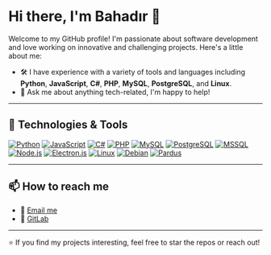 # Hi there, I'm Bahadır 👋

Welcome to my GitHub profile! I'm passionate about software development and love working on innovative and challenging projects. Here's a little about me:

- 🛠️ I have experience with a variety of tools and languages including **Python**, **JavaScript**, **C#**, **PHP**, **MySQL**, **PostgreSQL**, and **Linux**.
- 💬 Ask me about anything tech-related, I'm happy to help!

---

## 🔧 Technologies & Tools

[![Python](https://img.shields.io/badge/-Python-3776AB?logo=python&logoColor=white&style=for-the-badge)](https://www.python.org/)
[![JavaScript](https://img.shields.io/badge/-JavaScript-F7DF1E?logo=javascript&logoColor=black&style=for-the-badge)](https://developer.mozilla.org/en-US/docs/Web/JavaScript)
[![C#](https://img.shields.io/badge/-C%23-239120?logo=csharp&logoColor=white&style=for-the-badge)](https://learn.microsoft.com/en-us/dotnet/csharp/)
[![PHP](https://img.shields.io/badge/-PHP-777BB4?logo=php&logoColor=white&style=for-the-badge)](https://www.php.net/)
[![MySQL](https://img.shields.io/badge/-MySQL-4479A1?logo=mysql&logoColor=white&style=for-the-badge)](https://www.mysql.com/)
[![PostgreSQL](https://img.shields.io/badge/-PostgreSQL-336791?logo=postgresql&logoColor=white&style=for-the-badge)](https://www.postgresql.org/)
[![MSSQL](https://img.shields.io/badge/-MSSQL-CC2927?logo=microsoft-sql-server&logoColor=white&style=for-the-badge)](https://www.microsoft.com/en-us/sql-server)
[![Node.js](https://img.shields.io/badge/-Node.js-339933?logo=node.js&logoColor=white&style=for-the-badge)](https://nodejs.org/)
[![Electron.js](https://img.shields.io/badge/-Electron.js-47848F?logo=electron&logoColor=white&style=for-the-badge)](https://www.electronjs.org/)
[![Linux](https://img.shields.io/badge/-Linux-FCC624?logo=linux&logoColor=black&style=for-the-badge)](https://www.kernel.org/)
[![Debian](https://img.shields.io/badge/-Debian-A81D33?logo=debian&logoColor=white&style=for-the-badge)](https://www.debian.org/)
[![Pardus](https://img.shields.io/badge/-Pardus-FFD700?logo=pardus&logoColor=black&style=for-the-badge)](https://www.pardus.org.tr/)

---

## 📫 How to reach me

- 📧 [Email me](mailto:iletisim@bahadirdogru.com)
- 🦊 [GitLab](https://gitlab.com/bahadirdogru)

---

⭐ If you find my projects interesting, feel free to star the repos or reach out!
